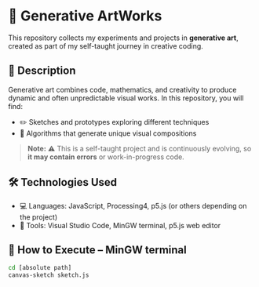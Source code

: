 # 🎨 Generative ArtWorks

This repository collects my experiments and projects in **generative art**, created as part of my self-taught journey in creative coding.  

## 📝 Description

Generative art combines code, mathematics, and creativity to produce dynamic and often unpredictable visual works. In this repository, you will find:

- ✏️ Sketches and prototypes exploring different techniques  
- 🧮 Algorithms that generate unique visual compositions  

> **Note:** ⚠️ This is a self-taught project and is continuously evolving, so **it may contain errors** or work-in-progress code.  

## 🛠️ Technologies Used

- 💻 Languages: JavaScript, Processing4, p5.js (or others depending on the project)  
- 🧰 Tools: Visual Studio Code, MinGW terminal, p5.js web editor  

## 🚀 How to Execute – MinGW terminal

```bash
cd [absolute path]
canvas-sketch sketch.js
